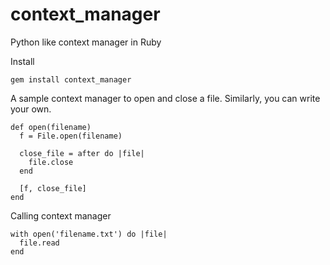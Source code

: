 # context_manager
Python like context manager in Ruby

Install
```
gem install context_manager
```

A sample context manager to open and close a file. Similarly, you can write your own.
```
def open(filename)
  f = File.open(filename)
  
  close_file = after do |file|
    file.close
  end

  [f, close_file]
end
```

Calling context manager
```
with open('filename.txt') do |file|
  file.read
end
```